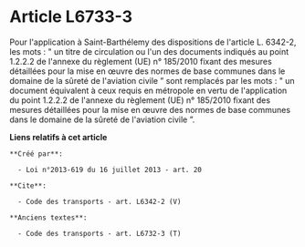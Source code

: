 # Article L6733-3

Pour l'application à Saint-Barthélemy des dispositions de l'article L. 6342-2, les mots : " un titre de circulation ou l'un
des documents indiqués au point 1.2.2.2 de l'annexe du règlement (UE) n° 185/2010 fixant des mesures détaillées pour la mise
en œuvre des normes de base communes dans le domaine de la sûreté de l'aviation civile ” sont remplacés par les mots : " un
document équivalent à ceux requis en métropole en vertu de l'application du point 1.2.2.2 de l'annexe du règlement (UE) n°
185/2010 fixant des mesures détaillées pour la mise en œuvre des normes de base communes dans le domaine de la sûreté de
l'aviation civile ”.

**Liens relatifs à cet article**

	**Créé par**:

	  - Loi n°2013-619 du 16 juillet 2013 - art. 20

	**Cite**:

	  - Code des transports - art. L6342-2 (V)

	**Anciens textes**:

	  - Code des transports - art. L6732-3 (T)

